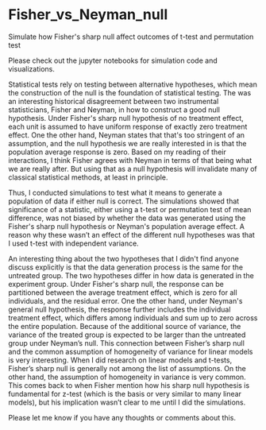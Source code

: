 # Fisher_vs_Neyman_null
Simulate how Fisher's sharp null affect outcomes of t-test and permutation test

Please check out the jupyter notebooks for simulation code and visualizations. 

Statistical tests rely on testing between alternative hypotheses, which mean the construction of the null is the foundation of statistical testing. The was an interesting historical disagreement between two instrumental statisticians, Fisher and Neyman, in how to construct a good null hypothesis. Under Fisher's sharp null hypothesis of no treatment effect, each unit is assumed to have uniform response of exactly zero treatment effect. One the other hand, Neyman states that that's too stringent of an assumption, and the null hypothesis we are really interested in is that the population average response is zero. Based on my reading of their interactions, I think Fisher agrees with Neyman in terms of that being what we are really after. But using that as a null hypothesis will invalidate many of classical statistical methods, at least in principle. 

Thus, I conducted simulations to test what it means to generate a population of data if either null is correct. The simulations showed that significance of a statistic, either using a t-test or permutation test of mean difference, was not biased by whether the data was generated using the Fisher's sharp null hypothesis or Neyman's population average effect. A reason why these wasn’t an effect of the different null hypotheses was that I used t-test with independent variance.   

An interesting thing about the two hypotheses that I didn't find anyone discuss explicitly is that the data generation process is the same for the untreated group. The two hypotheses differ in how data is generated in the experiment group. Under Fisher's sharp null, the response can be partitioned between the average treatment effect, which is zero for all individuals, and the residual error. One the other hand, under Neyman's general null hypothesis, the response further includes the individual treatment effect, which differs among individuals and sum up to zero across the entire population. Because of the additional source of variance, the variance of the treated group is expected to be larger than the untreated group under Neyman’s null. This connection between Fisher’s sharp null and the common assumption of homogeneity of variance for linear models is very interesting. When I did research on linear models and t-tests, Fisher’s sharp null is generally not among the list of assumptions. On the other hand, the assumption of homogeneity in variance is very common. This comes back to when Fisher mention how his sharp null hypothesis is fundamental for z-test (which is the basis or very similar to many linear models), but his implication wasn’t clear to me until I did the simulations.

Please let me know if you have any thoughts or comments about this.
